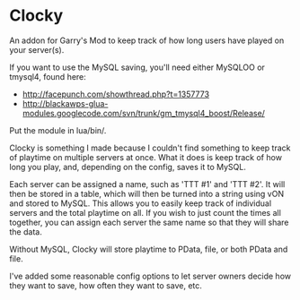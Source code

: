 Clocky
======

An addon for Garry's Mod to keep track of how long users have played on your server(s).

If you want to use the MySQL saving, you'll need either MySQLOO or tmysql4, found here:
* http://facepunch.com/showthread.php?t=1357773
* http://blackawps-glua-modules.googlecode.com/svn/trunk/gm_tmysql4_boost/Release/

Put the module in lua/bin/.

Clocky is something I made because I couldn't find something to keep track of playtime on multiple servers at once.
What it does is keep track of how long you play, and, depending on the config, saves it to MySQL.

Each server can be assigned a name, such as 'TTT #1' and 'TTT #2'.
It will then be stored in a table, which will then be turned into a string using vON and stored to MySQL.
This allows you to easily keep track of individual servers and the total playtime on all.
If you wish to just count the times all together, you can assign each server the same name so that they will share the data.

Without MySQL, Clocky will store playtime to PData, file, or both PData and file.

I've added some reasonable config options to let server owners decide how they want to save, how often they want to save, etc.
